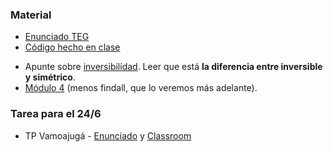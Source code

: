 ### Material 
- [Enunciado TEG](https://docs.google.com/document/d/1gjDTGOij35XH37iPQ1rRxPieSFz3s2X7vV9q7DBcwNY/edit?tab=t.0)
- [Código hecho en clase](https://github.com/pdepman/2025-l-forall/blob/main/programa.pl)
* Apunte sobre [inversibilidad](https://wiki.uqbar.org/wiki/articles/paradigma-logico---inversibilidad.html). Leer que está **la diferencia entre inversible y simétrico**.
* [Módulo 4](https://drive.google.com/open?id=1GGair_St5yWvItKRZH-FY_X2CdDREr60TrsV0zSiO5I) (menos findall, que lo veremos más adelante).


### Tarea para el 24/6
- TP Vamoajugá - [Enunciado](https://docs.google.com/document/d/1Cr_xqTdzGI-ohXqSqlrtpbGkJiW8eZX0EHRUpWwhVXw/edit?usp=sharing) y [Classroom](https://classroom.github.com/a/LqEndA5o)